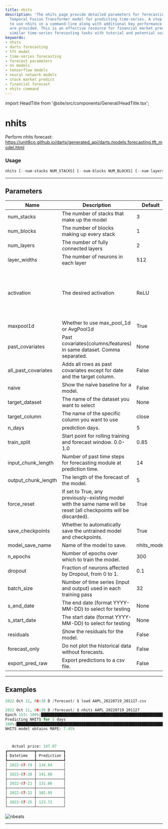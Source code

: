```yaml
---
title: nhits
description: 'The nhits page provide detailed parameters for forecasting using the
  Temporal Fusion Transformer model for predicting time-series. A step by step guide
  to use nhits in a command-line along with additional key performance indicators
  are provided. This is an effective resource for financial market predictions and
  similar time-series forecasting tasks with tutorial and potential usage for nn models. '
keywords:
- nhits
- darts forecasting
- tft model
- time-series forecasting
- forecast parameters
- nn models
- tensorflow models
- neural network models
- stock market predict
- financial forecast
- nhits command
---
```


import HeadTitle from '@site/src/components/General/HeadTitle.tsx';

<HeadTitle title="nhits - Forecast - Reference | OpenBB Terminal Docs" />

# nhits

Perform nhits forecast: https://unit8co.github.io/darts/generated_api/darts.models.forecasting.tft_model.html

### Usage

```python
nhits [--num-stacks NUM_STACKS] [--num-blocks NUM_BLOCKS] [--num-layers NUM_LAYERS] [--layer_widths LAYER_WIDTHS] [--activation {ReLU,RReLU,PReLU,Softplus,Tanh,SELU,LeakyReLU,Sigmoid}] [--max_pool_1d] [--past-covariates PAST_COVARIATES] [--all-past-covariates] [--naive] [-d {}] [-c TARGET_COLUMN] [-n N_DAYS] [-t TRAIN_SPLIT] [-i INPUT_CHUNK_LENGTH] [-o OUTPUT_CHUNK_LENGTH] [--force-reset FORCE_RESET] [--save-checkpoints SAVE_CHECKPOINTS] [--model-save-name MODEL_SAVE_NAME] [--n-epochs N_EPOCHS] [--dropout DROPOUT] [--batch-size BATCH_SIZE] [--end S_END_DATE] [--start S_START_DATE] [--residuals] [--forecast-only] [--export-pred-raw]
```

---

## Parameters

| Name | Description | Default | Optional | Choices |
| ---- | ----------- | ------- | -------- | ------- |
| num_stacks | The number of stacks that make up the model | 3 | True | None |
| num_blocks | The number of blocks making up every stack | 1 | True | None |
| num_layers | The number of fully connected layers | 2 | True | None |
| layer_widths | The number of neurons in each layer | 512 | True | None |
| activation | The desired activation | ReLU | True | ReLU, RReLU, PReLU, Softplus, Tanh, SELU, LeakyReLU, Sigmoid |
| maxpool1d | Whether to use max_pool_1d or AvgPool1d | True | True | None |
| past_covariates | Past covariates(columns/features) in same dataset. Comma separated. | None | True | None |
| all_past_covariates | Adds all rows as past covariates except for date and the target column. | False | True | None |
| naive | Show the naive baseline for a model. | False | True | None |
| target_dataset | The name of the dataset you want to select | None | True | None |
| target_column | The name of the specific column you want to use | close | True | None |
| n_days | prediction days. | 5 | True | None |
| train_split | Start point for rolling training and forecast window. 0.0-1.0 | 0.85 | True | None |
| input_chunk_length | Number of past time steps for forecasting module at prediction time. | 14 | True | None |
| output_chunk_length | The length of the forecast of the model. | 5 | True | None |
| force_reset | If set to True, any previously-existing model with the same name will be reset (all checkpoints will be discarded). | True | True | None |
| save_checkpoints | Whether to automatically save the untrained model and checkpoints. | True | True | None |
| model_save_name | Name of the model to save. | nhits_model | True | None |
| n_epochs | Number of epochs over which to train the model. | 300 | True | None |
| dropout | Fraction of neurons affected by Dropout, from 0 to 1. | 0.1 | True | None |
| batch_size | Number of time series (input and output) used in each training pass | 32 | True | None |
| s_end_date | The end date (format YYYY-MM-DD) to select for testing | None | True | None |
| s_start_date | The start date (format YYYY-MM-DD) to select for testing | None | True | None |
| residuals | Show the residuals for the model. | False | True | None |
| forecast_only | Do not plot the historical data without forecasts. | False | True | None |
| export_pred_raw | Export predictions to a csv file. | False | True | None |


---

## Examples

```python
2022 Oct 11, 06:38 D /forecast/ $ load AAPL_20220719_201127.csv

2022 Oct 11, 06:38 D /forecast/ $ nhits AAPL_20220719_201127
Epoch 153: 100%|███████████████████████████████████████████████████████████████████████████████████████████████████████████████████████████████████████████████████████| 25/25 [00:0000:00, 183.87it/s, loss=-1.56, train_loss=-1.60, val_loss=-.954]
Predicting NHITS for 5 days
100%|███████████████████████████████████████████████████████████████████████████████████████████████████████████████████████████████████████████████████████████████████████████████████████████████████████████████| 115/115 [00:0100:00, 92.46it/s]
NHITS model obtains MAPE: 7.45%



   Actual price: 147.07
┏━━━━━━━━━━━━┳━━━━━━━━━━━━┓
┃ Datetime   ┃ Prediction ┃
┡━━━━━━━━━━━━╇━━━━━━━━━━━━┩
│ 2022-07-19 │ 134.84     │
├────────────┼────────────┤
│ 2022-07-20 │ 141.80     │
├────────────┼────────────┤
│ 2022-07-21 │ 131.06     │
├────────────┼────────────┤
│ 2022-07-22 │ 102.95     │
├────────────┼────────────┤
│ 2022-07-25 │ 123.72     │
└────────────┴────────────┘
```
![nbeats](https://user-images.githubusercontent.com/72827203/195015203-3644fe8c-e1f7-49ab-9595-a19b474948cc.png)

---
